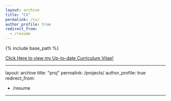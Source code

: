 ```yaml
---
layout: archive
title: "CV"
permalink: /cv/
author_profile: true
redirect_from:
  - /resume
---
```


{% include base_path %}


[Click Here to view my Up-to-date Curriculum Vitae!](http://ece-research.unm.edu/tsiropoulou/files/CV.pdf)

---
layout: archive
title: "proj"
permalink: /projects/
author_profile: true
redirect_from:
  - /resume
---
